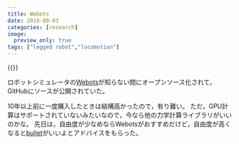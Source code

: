 ```yaml
---
title: Webots
date: 2019-09-03
categories: [research]
image:
  preview_only: true
tags: ["legged robot","locomotion"]
---
```


{{<link src="https://www.cyberbotics.com/">}}

ロボットシミュレータの[Webots](https://www.cyberbotics.com/)が知らない間にオープンソース化されて，GitHubにソースが公開されていた。

<!--more-->

10年以上前に一度購入したときは結構高かったので，有り難い。
ただ，GPU計算はサポートされていないみたいなので，今なら他の力学計算ライブラリがいいのかな。
先日は，自由度が少なめならWebotsがおすすめだけど，自由度が高くなると[bullet](https://pybullet.org/wordpress/)がいいよとアドバイスをもらった。
